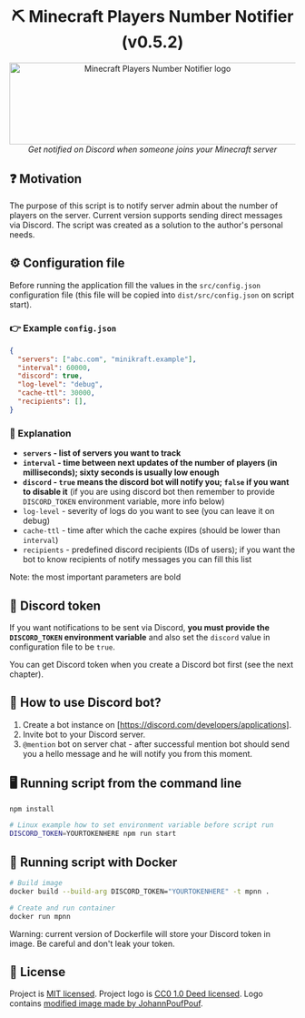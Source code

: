 <h1 align="center">⛏️ Minecraft Players Number Notifier (v0.5.2)</h1>

<p align="center">
  <img src="https://raw.githubusercontent.com/ChrisAraneo/minecraft-players-number-notifier/refs/heads/master/logo.png" alt="Minecraft Players Number Notifier logo" width="506px" height="144px"/>
  <br>
  <em>Get notified on Discord when someone joins your Minecraft server</em>
  <br>
</p>

## ❓ Motivation

The purpose of this script is to notify server admin about the number of players on the server. Current version supports sending direct messages via Discord. The script was created as a solution to the author's personal needs.

## ⚙️ Configuration file

Before running the application fill the values in the `src/config.json` configuration file (this file will be copied into `dist/src/config.json` on script start).

### 👉 Example `config.json`

```json
{
  "servers": ["abc.com", "minikraft.example"],
  "interval": 60000,
  "discord": true,
  "log-level": "debug",
  "cache-ttl": 30000,
  "recipients": [],
}
```

### 💬 Explanation

- **`servers` - list of servers you want to track**
- **`interval` - time between next updates of the number of players (in milliseconds); sixty seconds is usually low enough**
- **`discord` - `true` means the discord bot will notify you; `false` if you want to disable it** (if you are using discord bot then remember to provide `DISCORD_TOKEN` environment variable, more info below)
- `log-level` - severity of logs do you want to see (you can leave it on debug)
- `cache-ttl` - time after which the cache expires (should be lower than `interval`)
- `recipients` - predefined discord recipients (IDs of users); if you want the bot to know recipients of notify messages you can fill this list

Note: the most important parameters are bold

## 🔑 Discord token

If you want notifications to be sent via Discord, **you must provide the `DISCORD_TOKEN` environment variable** and also set the `discord` value in configuration file to be `true`.

You can get Discord token when you create a Discord bot first (see the next chapter).

## 🤖 How to use Discord bot?

1. Create a bot instance on [https://discord.com/developers/applications].
2. Invite bot to your Discord server.
3. `@mention` bot on server chat - after successful mention bot should send you a hello message and he will notify you from this moment.

## 🖥️ Running script from the command line

```bash
npm install
```

```bash
# Linux example how to set environment variable before script run
DISCORD_TOKEN=YOURTOKENHERE npm run start
```

## 🐋 Running script with Docker

```bash
# Build image
docker build --build-arg DISCORD_TOKEN="YOURTOKENHERE" -t mpnn .
```

```bash
# Create and run container
docker run mpnn
```

Warning: current version of Dockerfile will store your Discord token in image. Be careful and don't leak your token.

## 📜 License

Project is [MIT licensed](LICENSE).
Project logo is [CC0 1.0 Deed licensed](https://creativecommons.org/publicdomain/zero/1.0/deed.en). Logo contains [modified image made by JohannPoufPouf](https://openverse.org/image/93f54523-5ce1-469a-9cf6-531f0ca8b6ea).
